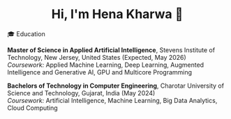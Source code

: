 <h1 align="center">Hi, I'm Hena Kharwa 👋</h1>

🎓 Education

**Master of Science in Applied Artificial Intelligence**, Stevens Institute of Technology, New Jersey, United States (Expected, May 2026)  
_Coursework:_ Applied Machine Learning, Deep Learning, Augmented Intelligence and Generative AI, GPU and Multicore Programming

**Bachelors of Technology in Computer Engineering**, Charotar University of Science and Technology, Gujarat, India (May 2024)  
_Coursework:_ Artificial Intelligence, Machine Learning, Big Data Analytics, Cloud Computing


